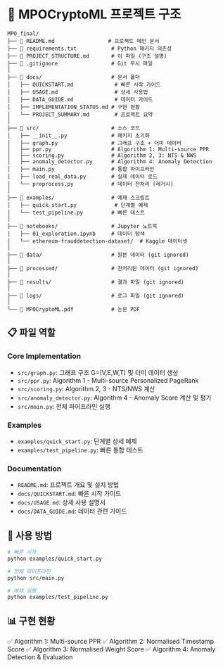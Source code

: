 # 📁 MPOCryptoML 프로젝트 구조

```
MPO_final/
├── 📄 README.md                 # 프로젝트 메인 문서
├── 📄 requirements.txt           # Python 패키지 의존성
├── 📄 PROJECT_STRUCTURE.md       # 이 파일 (구조 설명)
├── 📄 .gitignore                 # Git 무시 파일
│
├── 📁 docs/                      # 문서 폴더
│   ├── QUICKSTART.md             # 빠른 시작 가이드
│   ├── USAGE.md                  # 상세 사용법
│   ├── DATA_GUIDE.md             # 데이터 가이드
│   ├── IMPLEMENTATION_STATUS.md # 구현 현황
│   └── PROJECT_SUMMARY.md        # 프로젝트 요약
│
├── 📁 src/                       # 소스 코드
│   ├── __init__.py              # 패키지 초기화
│   ├── graph.py                 # 그래프 구조 + 더미 데이터
│   ├── ppr.py                   # Algorithm 1: Multi-source PPR
│   ├── scoring.py               # Algorithm 2, 3: NTS & NWS
│   ├── anomaly_detector.py      # Algorithm 4: Anomaly Detection
│   ├── main.py                  # 통합 파이프라인
│   ├── load_real_data.py        # 실제 데이터 로드
│   └── preprocess.py            # 데이터 전처리 (레거시)
│
├── 📁 examples/                  # 예제 스크립트
│   ├── quick_start.py            # 단계별 예제
│   └── test_pipeline.py         # 빠른 테스트
│
├── 📁 notebooks/                 # Jupyter 노트북
│   ├── 01_exploration.ipynb     # 데이터 탐색
│   └── ethereum-frauddetection-dataset/  # Kaggle 데이터셋
│
├── 📁 data/                      # 원본 데이터 (git ignored)
│
├── 📁 processed/                 # 전처리된 데이터 (git ignored)
│
├── 📁 results/                   # 결과 파일 (git ignored)
│
├── 📁 logs/                      # 로그 파일 (git ignored)
│
└── 📄 MPOCryptoML.pdf            # 논문 PDF
```

## 📋 파일 역할

### Core Implementation
- `src/graph.py`: 그래프 구조 G=(V,E,W,T) 및 더미 데이터 생성
- `src/ppr.py`: Algorithm 1 - Multi-source Personalized PageRank
- `src/scoring.py`: Algorithm 2, 3 - NTS/NWS 계산
- `src/anomaly_detector.py`: Algorithm 4 - Anomaly Score 계산 및 평가
- `src/main.py`: 전체 파이프라인 실행

### Examples
- `examples/quick_start.py`: 단계별 상세 예제
- `examples/test_pipeline.py`: 빠른 통합 테스트

### Documentation
- `README.md`: 프로젝트 개요 및 설치 방법
- `docs/QUICKSTART.md`: 빠른 시작 가이드
- `docs/USAGE.md`: 상세 사용 설명서
- `docs/DATA_GUIDE.md`: 데이터 관련 가이드

## 🚀 사용 방법

```bash
# 빠른 시작
python examples/quick_start.py

# 전체 파이프라인
python src/main.py

# 예제 실행
python examples/test_pipeline.py
```

## 📊 구현 현황

✅ Algorithm 1: Multi-source PPR
✅ Algorithm 2: Normalised Timestamp Score
✅ Algorithm 3: Normalised Weight Score
✅ Algorithm 4: Anomaly Detection & Evaluation

